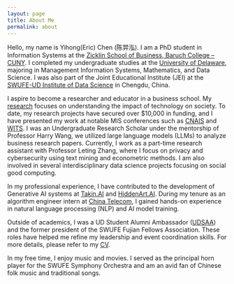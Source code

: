 ```yaml
---
layout: page
title: About Me
permalink: about
---
```


Hello, my name is Yihong(Eric) Chen (陈羿泓). I am a PhD student in Information Systems at the [Zicklin School of Business, Baruch College – CUNY](https://zicklin.baruch.cuny.edu). I completed my undergraduate studies at the [University of Delaware](https://lerner.udel.edu), majoring in Management Information Systems, Mathematics, and Data Science. I was also part of the Joint Educational Institute (JEI) at the [SWUFE-UD Institute of Data Science](https://dids.swufe.edu.cn) in Chengdu, China.

I aspire to become a researcher and educator in a business school. My [research](/research.md) focuses on understanding the impact of technology on society. To date, my research projects have secured over $10,000 in funding, and I have presented my work at notable MIS conferences such as [CNAIS](https://cnais.sem.tsinghua.edu.cn/index.htm) and [WITS](https://witsconf.org). I was an Undergraduate Research Scholar under the mentorship of Professor Harry Wang, we utilized large language models (LLMs) to analyze business research papers. Currently, I work as a part-time research assistant with Professor Leting Zhang, where I focus on privacy and cybersecurity using text mining and econometric methods. I am also involved in several interdisciplinary data science projects focusing on social good computing.

In my professional experience, I have contributed to the development of Generative AI systems at [Takin.AI](https://takin.ai) and [HiddenArt.AI](https://hiddenart.ai). During my tenure as an algorithm engineer intern at [China Telecom](http://www.ffcs.cn), I gained hands-on experience in natural language processing (NLP) and AI model training.

Outside of academics, I was a UD Student Alumni Ambassador ([UDSAA](https://www.udel.edu/alumni-friends/connect/students/student-alumni-ambassadors/)) and the former president of the SWUFE Fujian Fellows Association. These roles have helped me refine my leadership and event coordination skills. For more details, please refer to my [CV](/cv.md).

In my free time, I enjoy music and movies. I served as the principal horn player for the SWUFE Symphony Orchestra and am an avid fan of Chinese folk music and traditional songs.
